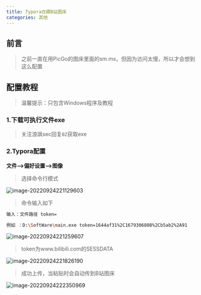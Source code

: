 ```yaml
---
title: Typora白嫖B站图床
categories: 其他
---
```




## 前言

> 之前一直在用PicGo的图床里面的sm.ms，但因为访问太慢，所以才会想到这么配置

## 配置教程

> 温馨提示：只包含Windows程序及教程

<!--more-->

### 1.下载可执行文件exe

> 关注浪飒sec回复`BZ`获取exe

### 2.Typora配置

**文件-->偏好设置-->图像**

> 选择命令行模式

![image-20220924221129603](https://i0.hdslb.com/bfs/album/0346f79c46596e05049237a77af2ea327a484ee3.png)

> 命令输入如下

```sh
输入：文件路径 token=

例如 ：D:\SoftWare\main.exe token=1644af31%2C1679306808%2Cb5ab2%2A91
```

![image-20220924221259607](https://i0.hdslb.com/bfs/album/f33adcaf4c903a62997173aea686481502cfdef5.png)

> token为www.bilibili.com的SESSDATA

![image-20220924221826190](https://i0.hdslb.com/bfs/album/0ef58b9af238e4ada8255f81089fa41e7602e5f8.png)

> 成功上传，当粘贴时会自动传到B站图床

![image-20220924222350969](https://i0.hdslb.com/bfs/album/263774c1548ca132214c80dcd093d2737fdde65e.png)